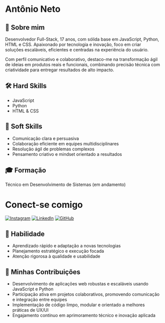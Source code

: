 # Antônio Neto

## 💼 Sobre mim
Desenvolvedor Full-Stack, 17 anos, com sólida base em JavaScript, Python, HTML e CSS. Apaixonado por tecnologia e inovação, foco em criar soluções escaláveis, eficientes e centradas na experiência do usuário.

Com perfil comunicativo e colaborativo, destaco-me na transformação ágil de ideias em produtos reais e funcionais, combinando precisão técnica com criatividade para entregar resultados de alto impacto.

## 🛠️ Hard Skills  
- JavaScript  
- Python  
- HTML & CSS 

## 🤝 Soft Skills  
- Comunicação clara e persuasiva  
- Colaboração eficiente em equipes multidisciplinares  
- Resolução ágil de problemas complexos  
- Pensamento criativo e mindset orientado a resultados  

## 🎓 Formação  
Técnico em Desenvolvimento de Sistemas (em andamento)   

# Conect-se comigo

[![Instagram](https://img.shields.io/badge/-Instagram-%23E4405F?style=for-the-badge&logo=instagram&logoColor=white)](https://www.instagram.com/10antonioneto)
[![LinkedIn](https://img.shields.io/badge/LinkedIn-0077B5?style=for-the-badge&logo=linkedin&logoColor=white)]([www.linkedin.com/in/10antonioneto])
[![GitHub](https://img.shields.io/badge/GitHub-100000?style=for-the-badge&logo=github&logoColor=white)](https://github.com/10antonioneto)

## 🧠 Habilidade  
- Aprendizado rápido e adaptação a novas tecnologias  
- Planejamento estratégico e execução focada  
- Atenção rigorosa à qualidade e usabilidade  

## 🚀 Minhas Contribuições  
- Desenvolvimento de aplicações web robustas e escaláveis usando JavaScript e Python  
- Participação ativa em projetos colaborativos, promovendo comunicação e integração entre equipes  
- Implementação de código limpo, modular e orientado a melhores práticas de UX/UI  
- Engajamento contínuo em aprimoramento técnico e inovação aplicada  

